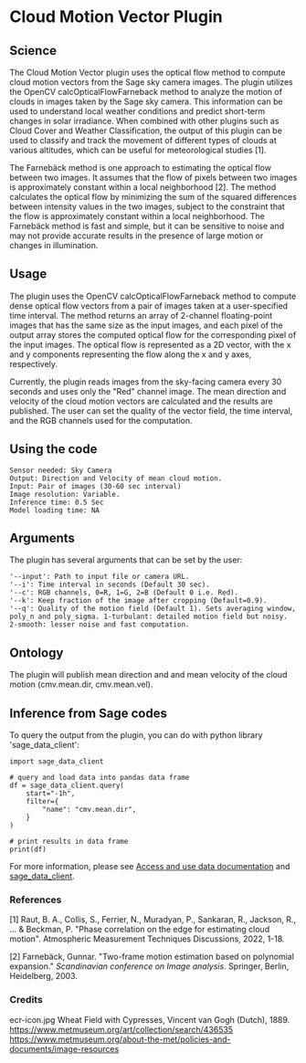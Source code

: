 # Cloud Motion Vector Plugin

## Science
The Cloud Motion Vector plugin uses the optical flow method to compute cloud motion vectors from the Sage sky camera images. The plugin utilizes the OpenCV calcOpticalFlowFarneback method to analyze the motion of clouds in images taken by the Sage sky camera. This information can be used to understand local weather conditions and predict short-term changes in solar irradiance. When combined with other plugins such as Cloud Cover and Weather Classification, the output of this plugin can be used to classify and track the movement of different types of clouds at various altitudes, which can be useful for meteorological studies [1].

The Farnebäck method is one approach to estimating the optical flow between two images. It assumes that the flow of pixels between two images is approximately constant within a local neighborhood [2]. The method calculates the optical flow by minimizing the sum of the squared differences between intensity values in the two images, subject to the constraint that the flow is approximately constant within a local neighborhood. The Farnebäck method is fast and simple, but it can be sensitive to noise and may not provide accurate results in the presence of large motion or changes in illumination.

## Usage
The plugin uses the OpenCV calcOpticalFlowFarneback method to compute dense optical flow vectors from a pair of images taken at a user-specified time interval. The method returns an array of 2-channel floating-point images that has the same size as the input images, and each pixel of the output array stores the computed optical flow for the corresponding pixel of the input images. The optical flow is represented as a 2D vector, with the x and y components representing the flow along the x and y axes, respectively.

Currently, the plugin reads images from the sky-facing camera every 30 seconds and uses only the "Red" channel image. The mean direction and velocity of the cloud motion vectors are calculated and the results are published. The user can set the quality of the vector field, the time interval, and the RGB channels used for the computation.
## Using the code

    Sensor needed: Sky Camera
    Output: Direction and Velocity of mean cloud motion.
    Input: Pair of images (30-60 sec interval)
    Image resolution: Variable.
    Inference time: 0.5 Sec
    Model loading time: NA

## Arguments

The plugin has several arguments that can be set by the user:

    '--input': Path to input file or camera URL.
    '--i': Time interval in seconds (Default 30 sec).
    '--c': RGB channels, 0=R, 1=G, 2=B (Default 0 i.e. Red).
    '--k': Keep fraction of the image after cropping (Default=0.9).
    '--q': Quality of the motion field (Default 1). Sets averaging window, poly_n and poly_sigma. 1-turbulant: detailed motion field but noisy. 2-smooth: lesser noise and fast computation.

## Ontology

The plugin will publish mean direction and and mean velocity of the cloud motion (cmv.mean.dir, cmv.mean.vel).


## Inference from Sage codes
To query the output from the plugin, you can do with python library 'sage_data_client':
```
import sage_data_client

# query and load data into pandas data frame
df = sage_data_client.query(
    start="-1h",
    filter={
        "name": "cmv.mean.dir",
    }
)

# print results in data frame
print(df)
```
For more information, please see [Access and use data documentation](https://docs.sagecontinuum.org/docs/tutorials/accessing-data) and [sage_data_client](https://pypi.org/project/sage-data-client/).

### References
[1] Raut, B. A., Collis, S., Ferrier, N., Muradyan, P., Sankaran, R., Jackson, R., ... & Beckman, P. "Phase correlation on the edge for estimating cloud motion". Atmospheric Measurement Techniques Discussions, 2022, 1-18.

[2] Farnebäck, Gunnar. "Two-frame motion estimation based on polynomial expansion." _Scandinavian conference on Image analysis_. Springer, Berlin, Heidelberg, 2003.

### Credits
ecr-icon.jpg  Wheat Field with Cypresses, Vincent van Gogh (Dutch), 1889.  
https://www.metmuseum.org/art/collection/search/436535  
https://www.metmuseum.org/about-the-met/policies-and-documents/image-resources  


